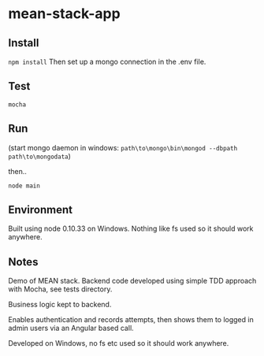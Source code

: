 # mean-stack-app

## Install

``npm install``
Then set up a mongo connection in the .env file.

## Test

``mocha``

## Run
(start mongo daemon in windows:
``path\to\mongo\bin\mongod --dbpath path\to\mongodata``)

then..

``node main``

## Environment

Built using node 0.10.33 on Windows. Nothing like fs used so it should work anywhere.

## Notes

Demo of  MEAN stack. Backend code developed using simple TDD approach with Mocha, see tests directory. 

Business logic kept to backend.

Enables authentication and records attempts, then shows them to logged in  admin users via an Angular based call.

Developed on Windows, no fs etc used so it should work anywhere.


